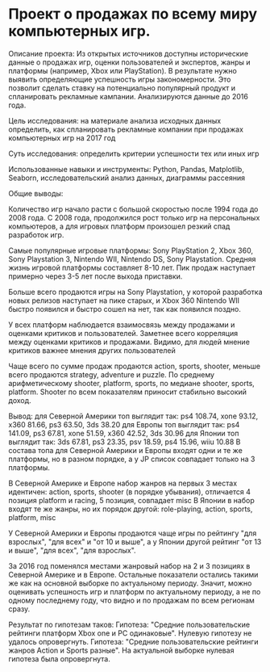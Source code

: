 # Проект о продажах по всему миру компьютерных игр.
Описание проекта:  Из открытых источников доступны исторические данные о продажах игр, оценки пользователей и экспертов, жанры и платформы (например, Xbox или PlayStation). В результате нужно выявить определяющие успешность игры закономерности. Это позволит сделать ставку на потенциально популярный продукт и спланировать рекламные кампании. Анализируются данные до 2016 года.

Цель исследования: на материале анализа исходных данных определить, как спланировать рекламные компании при продажах компьютерных игр на 2017 год

Суть исследования: определить критерии успешности тех или иных игр

Использованные навыки и инструменты: Python, Pandas, Matplotlib, Seaborn, исследовательский анализ данных, диаграммы рассеяния 

Общие выводы:

Количество игр начало расти с большой скоростью после 1994 года до 2008 года. С 2008 года, продолжился рост только игр на персональных компьютеров, а для игровых платформ произошел резкий спад разработок игр.

Самые популярные игровые платформы: Sony PlayStation 2, Xbox 360, Sony Playstation 3, Nintendo WII, Nintendo DS, Sony Playstation. Средняя жизнь игровой платформы составляет 8-10 лет. Пик продаж наступает примерно через 3-5 лет после выхода приставки.

Больше всего продаются игры на Sony Playstation, у которой разработка новых релизов наступает на пике старых, и Xbox 360
Nintendo WII быстро появился и быстро сошел на нет, так как появился поздно.

У всех платформ наблюдается взаимосвязь между продажами и оценками критиков и пользователей. Заметнее всего корреляция между оценками критиков и продажами. Видимо, для людей мнение критиков важнее мнения других пользователей

Чаще всего по сумме продаж продаются action, sports, shooter, меньше всего продаются strategy, adventure и puzzle. По среднему арифметическому shooter, platform, sports, по медиане shooter, sports, platform. Shooter по всем показателям приносит стабильно высокий доход.

Вывод: для Северной Америки топ выглядит так: ps4 108.74, xone 93.12, x360 81.66, ps3 63.50, 3ds 38.20 для Eвропы топ выглядит так: ps4 141.09, ps3 67.81, xone 51.59, x360 42.52, 3ds 30.96 для Японии топ выглядит так: 3ds 67.81, ps3 23.35, psv 18.59, ps4 15.96, wiiu 10.88 В состава топа для Северной Америки и Европы входят одни и те же платформы, но в разном порядке, а у JP список совпадает только на 3 платформы.

В Северной Америке и Eвропе набор жанров на первых 3 местах идентичен: action, sports, shooter (в порядке убывания), отличается 4 позиция platform и racing, 5 позиция, совпадает misc В Японии в набор входят те же жанры, но их порядок другой: role-playing, action, sports, platform, misc

У Северной Америки и Европы продаются чаще игры по рейтингу "для взрослых", "для всех" и "от 10 и выше", а у Японии другой рейтинг "от 13 и выше", "для всех", "для взрослых".

За 2016 год поменялся местами жанровый набор на 2 и 3 позициях в Северной Америке и в Европе. Остальные показатели остались такими же как на основной выборке по актуальному периоду. Значит, можно оценивать успешность игр и платформ по актуальному периоду, а не по одному последнему году, что видно и по продажам по всем регионам сразу.

Результат по гипотезам таков: Гипотеза: "Средние пользовательские рейтинги платформ Xbox one и PC одинаковые". Нулевую гипотезу не удалось опровергнуть. Гипотеза: "Средние пользовательские рейтинги жанров Action и Sports разные". На актуальной выборке нулевая гипотеза была опровергнута.
